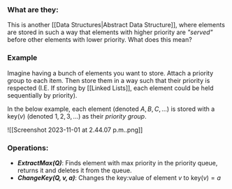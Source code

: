 ### What are they:
This is another [[Data Structures|Abstract Data Structure]], where elements are stored in such a way that elements with 
higher priority are *"served"* before other elements with lower priority. What does this mean?

### Example
Imagine having a bunch of elements you want to store. Attach a priority group to each item. Then store them in a way such that their priority is respected (I.E. If storing by [[Linked Lists]], each element could be held sequentially by priority). 

In the below example, each element (denoted $A,B,C,\dots$) is stored with a $\text{key}(v)$ (denoted $1,2,3,\dots$) as their *priority group*. 

![[Screenshot 2023-11-01 at 2.44.07 p.m..png]]

### Operations:
- ***ExtractMax($Q$)***: Finds element with max priority in the priority queue, returns it and deletes it from the queue. 
- ***ChangeKey($Q,v,a$)***: Changes the key:value of element $v$ to $\text{key}(v) = a$ 